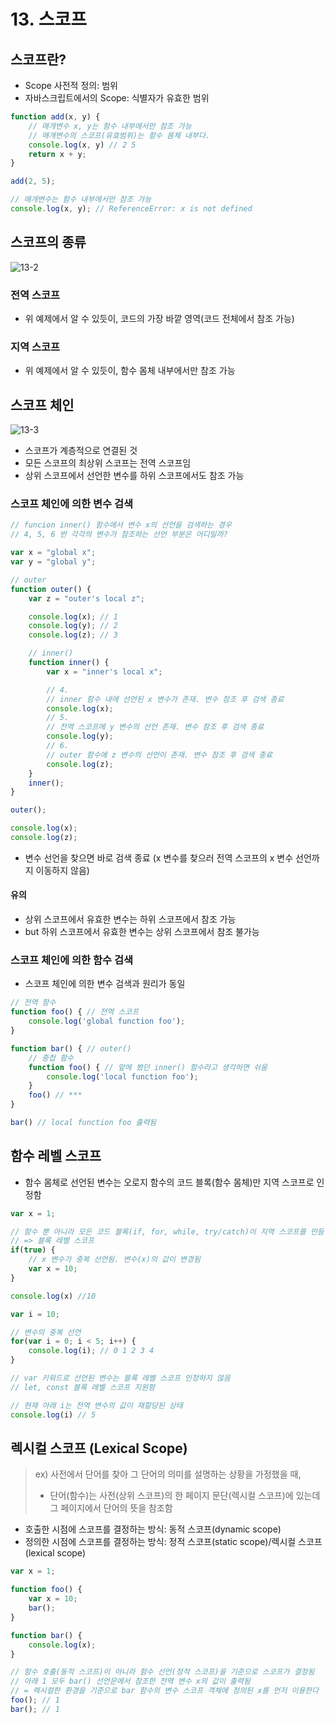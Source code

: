 # 13. 스코프
## 스코프란?
- Scope 사전적 정의: 범위
- 자바스크립트에서의 Scope: 식별자가 유효한 범위
```javascript
function add(x, y) {
    // 매개변수 x, y는 함수 내부에서만 참조 가능
    // 매개변수의 스코프(유효범위)는 함수 몸체 내부다.
    console.log(x, y) // 2 5
    return x + y;
}

add(2, 5); 

// 매개변수는 함수 내부에서만 참조 가능
console.log(x, y); // ReferenceError: x is not defined
```
## 스코프의 종류
![13-2](img/13-2.png)

### 전역 스코프
- 위 예제에서 알 수 있듯이, 코드의 가장 바깥 영역(코드 전체에서 참조 가능)

### 지역 스코프
- 위 예제에서 알 수 있듯이, 함수 몸체 내부에서만 참조 가능

## 스코프 체인
![13-3](./img/13-3.png)
- 스코프가 계층적으로 연결된 것
- 모든 스코프의 최상위 스코프는 전역 스코프임
- 상위 스코프에서 선언한 변수를 하위 스코프에서도 참조 가능

### 스코프 체인에 의한 변수 검색
```javascript
// funcion inner() 함수에서 변수 x의 선언을 검색하는 경우
// 4, 5, 6 번 각각의 변수가 참조하는 선언 부분은 어디일까?

var x = "global x";
var y = "global y";

// outer
function outer() {
    var z = "outer's local z";

    console.log(x); // 1 
    console.log(y); // 2
    console.log(z); // 3

    // inner()
    function inner() {
        var x = "inner's local x";

        // 4. 
        // inner 함수 내에 선언된 x 변수가 존재. 변수 참조 후 검색 종료
        console.log(x); 
        // 5. 
        // 전역 스코프에 y 변수의 선언 존재. 변수 참조 후 검색 종료
        console.log(y); 
        // 6. 
        // outer 함수에 z 변수의 선언이 존재. 변수 참조 후 검색 종료 
        console.log(z); 
    }
    inner();
}

outer();

console.log(x);
console.log(z);
```
- 변수 선언을 찾으면 바로 검색 종료 (x 변수를 찾으러 전역 스코프의 x 변수 선언까지 이동하지 않음)
#### 유의
- 상위 스코프에서 유효한 변수는 하위 스코프에서 참조 가능
- but 하위 스코프에서 유효한 변수는 상위 스코프에서 참조 불가능

### 스코프 체인에 의한 함수 검색
- 스코프 체인에 의한 변수 검색과 원리가 동일
```javascript
// 전역 함수
function foo() { // 전역 스코프
    console.log('global function foo');
}

function bar() { // outer()
    // 중첩 함수
    function foo() { // 앞에 봤던 inner() 함수라고 생각하면 쉬움
        console.log('local function foo');
    }
    foo() // ***
}

bar() // local function foo 출력됨
```

## 함수 레벨 스코프
- 함수 몸체로 선언된 변수는 오로지 함수의 코드 블록(함수 몸체)만 지역 스코프로 인정함
```javascript
var x = 1;

// 함수 뿐 아니라 모든 코드 블록(if, for, while, try/catch)이 지역 스코프를 만듬
// => 블록 레벨 스코프
if(true) {
    // x 변수가 중복 선언됨. 변수(x)의 값이 변경됨
    var x = 10;
}

console.log(x) //10
```
```javascript
var i = 10;

// 변수의 중복 선언
for(var i = 0; i < 5; i++) {
    console.log(i); // 0 1 2 3 4
}

// var 키워드로 선언된 변수는 블록 레벨 스코프 인정하지 않음
// let, const 블록 레벨 스코프 지원함

// 현재 아래 i는 전역 변수의 값이 재할당된 상태
console.log(i) // 5
```
## 렉시컬 스코프 (Lexical Scope)
> ex) 사전에서 단어를 찾아 그 단어의 의미를 설명하는 상황을 가정했을 때,
>   - 단어(함수)는 사전(상위 스코프)의 한 페이지 문단(렉시컬 스코프)에 있는데 그 페이지에서 단어의 뜻을 참조함
- 호출한 시점에 스코프를 결정하는 방식: 동적 스코프(dynamic scope)
- 정의한 시점에 스코프를 결정하는 방식: 정적 스코프(static scope)/렉시컬 스코프(lexical scope)

```javascript
var x = 1;

function foo() {
    var x = 10;
    bar();
}

function bar() {
    console.log(x);
}

// 함수 호출(동적 스코프)이 아니라 함수 선언(정적 스코프)을 기준으로 스코프가 결정됨
// 아래 1 모두 bar() 선언문에서 참조한 전역 변수 x의 값이 출력됨
// = 렉시컬한 환경을 기준으로 bar 함수의 변수 스코프 객체에 정의된 x를 먼저 이용한다
foo(); // 1 
bar(); // 1 
```
